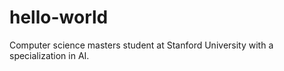 # hello-world

Computer science masters student at Stanford University with a specialization in AI.
